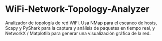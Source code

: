 # WiFi-Network-Topology-Analyzer
Analizador de topología de red WiFi. Usa NMap para el escaneo de hosts, Scapy y PyShark para la captura y análisis de paquetes en tiempo real, y NetworkX / Matplotlib para generar una visualización gráfica de la red.
